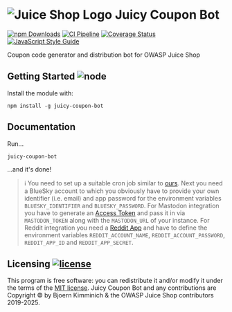 # ![Juice Shop Logo](https://raw.githubusercontent.com/juice-shop/juicy-coupon-bot/master/JuicyCouponBot_8bit_Avatar.png) Juicy Coupon Bot

[![npm Downloads](https://img.shields.io/npm/dm/juicy-coupon-bot.svg)](https://www.npmjs.com/package/juicy-coupon-bot)
[![CI Pipeline](https://github.com/juice-shop/juicy-coupon-bot/actions/workflows/ci.yml/badge.svg)](https://github.com/juice-shop/juicy-coupon-bot/actions/workflows/ci.yml)
[![Coverage Status](https://coveralls.io/repos/github/juice-shop/juicy-coupon-bot/badge.svg?branch=master)](https://coveralls.io/github/juice-shop/juicy-coupon-bot?branch=master)
[![JavaScript Style Guide](https://img.shields.io/badge/code%20style-standard-brightgreen.svg)](http://standardjs.com/)

Coupon code generator and distribution bot for OWASP Juice Shop

## Getting Started ![node](https://img.shields.io/node/v/juicy-coupon-bot.svg)

Install the module with:

```
npm install -g juicy-coupon-bot
```

## Documentation

Run...

```
juicy-coupon-bot
```

...and it's done!

> :information_source: You need to set up a suitable cron job similar to
> [ours](https://github.com/juice-shop/juicy-coupon-bot/actions?query=workflow%3A%22Monthly+Coupon+Distribution%22).
> Next you need a BlueSky account
> to which you obviously have to provide your own identifier (i.e. email) and app password for
> the environment variables `BLUESKY_IDENTIFIER` and
> `BLUESKY_PASSWORD`. For Mastodon integration you have to generate an [Access Token](https://docs.joinmastodon.org/client/authorized/) and pass it in via `MASTODON_TOKEN` along with the `MASTODON_URL` of your instance. For Reddit integration you need a [Reddit App](https://www.reddit.com/prefs/apps) and have to
> define the environment variables `REDDIT_ACCOUNT_NAME`,
> `REDDIT_ACCOUNT_PASSWORD`, `REDDIT_APP_ID` and `REDDIT_APP_SECRET`.

## Licensing [![license](https://img.shields.io/github/license/juice-shop/juicy-coupon-bot.svg)](LICENSE)

This program is free software: you can redistribute it and/or modify it
under the terms of the [MIT license](LICENSE). Juicy Coupon Bot and any
contributions are Copyright © by Bjoern Kimminich & the OWASP Juice Shop
contributors 2019-2025.
